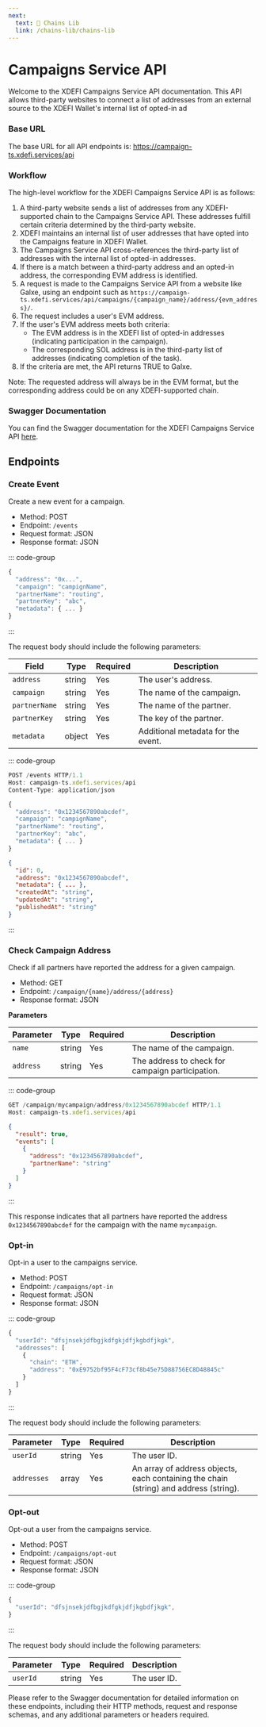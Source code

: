 ```yaml
---
next:
  text: 📒 Chains Lib
  link: /chains-lib/chains-lib
---
```


# Campaigns Service API

Welcome to the XDEFI Campaigns Service API documentation. This API allows third-party websites to connect a list of addresses from an external source to the XDEFI Wallet's internal list of opted-in ad

### Base URL

The base URL for all API endpoints is: https://campaign-ts.xdefi.services/api

### Workflow

The high-level workflow for the XDEFI Campaigns Service API is as follows:

1. A third-party website sends a list of addresses from any XDEFI-supported chain to the Campaigns Service API. These addresses fulfill certain criteria determined by the third-party website.
2. XDEFI maintains an internal list of user addresses that have opted into the Campaigns feature in XDEFI Wallet.
3. The Campaigns Service API cross-references the third-party list of addresses with the internal list of opted-in addresses.
4. If there is a match between a third-party address and an opted-in address, the corresponding EVM address is identified.
5. A request is made to the Campaigns Service API from a website like Galxe, using an endpoint such as `https://campaign-ts.xdefi.services/api/campaigns/{campaign_name}/address/{evm_address}/`.
6. The request includes a user's EVM address.
7. If the user's EVM address meets both criteria:
   - The EVM address is in the XDEFI list of opted-in addresses (indicating participation in the campaign).
   - The corresponding SOL address is in the third-party list of addresses (indicating completion of the task).
8. If the criteria are met, the API returns TRUE to Galxe.

Note: The requested address will always be in the EVM format, but the corresponding address could be on any XDEFI-supported chain.

### Swagger Documentation

You can find the Swagger documentation for the XDEFI Campaigns Service API [here](https://campaign-ts.xdefi.services/documentation/v1.0.0).

## Endpoints

### Create Event

Create a new event for a campaign.

- Method: POST
- Endpoint: `/events`
- Request format: JSON
- Response format: JSON

::: code-group

```js [Request Body]
{
  "address": "0x...",
  "campaign": "campignName",
  "partnerName": "routing",
  "partnerKey": "abc",
  "metadata": { ... }
}
```

:::

The request body should include the following parameters:

| Field         | Type   | Required | Description                        |
| ------------- | ------ | -------- | ---------------------------------- |
| `address`     | string | Yes      | The user's address.                |
| `campaign`    | string | Yes      | The name of the campaign.          |
| `partnerName` | string | Yes      | The name of the partner.           |
| `partnerKey`  | string | Yes      | The key of the partner.            |
| `metadata`    | object | Yes      | Additional metadata for the event. |

::: code-group

```js [Example Request]
POST /events HTTP/1.1
Host: campaign-ts.xdefi.services/api
Content-Type: application/json

{
  "address": "0x1234567890abcdef",
  "campaign": "campignName",
  "partnerName": "routing",
  "partnerKey": "abc",
  "metadata": { ... }
}
```

```json [Example Response]
{
  "id": 0,
  "address": "0x1234567890abcdef",
  "metadata": { ... },
  "createdAt": "string",
  "updatedAt": "string",
  "publishedAt": "string"
}
```

:::

### Check Campaign Address

Check if all partners have reported the address for a given campaign.

- Method: GET
- Endpoint: `/campaign/{name}/address/{address}`
- Response format: JSON

**Parameters**

| Parameter | Type   | Required | Description                                      |
| --------- | ------ | -------- | ------------------------------------------------ |
| `name`    | string | Yes      | The name of the campaign.                        |
| `address` | string | Yes      | The address to check for campaign participation. |

::: code-group

```js [Example Request]
GET /campaign/mycampaign/address/0x1234567890abcdef HTTP/1.1
Host: campaign-ts.xdefi.services/api
```

```json [Example Response]
{
  "result": true,
  "events": [
    {
      "address": "0x1234567890abcdef",
      "partnerName": "string"
    }
  ]
}
```

:::

This response indicates that all partners have reported the address `0x1234567890abcdef` for the campaign with the name `mycampaign`.

### Opt-in

Opt-in a user to the campaigns service.

- Method: POST
- Endpoint: `/campaigns/opt-in`
- Request format: JSON
- Response format: JSON

::: code-group

```js [Request Body]
{
  "userId": "dfsjnsekjdfbgjkdfgkjdfjkgbdfjkgk",
  "addresses": [
    {
      "chain": "ETH",
      "address": "0xE9752bf95F4cF73cf8b45e75D88756EC8D48845c"
    }
  ]
}
```

:::

The request body should include the following parameters:

| Parameter   | Type   | Required | Description                                                                           |
| ----------- | ------ | -------- | ------------------------------------------------------------------------------------- |
| `userId`    | string | Yes      | The user ID.                                                                          |
| `addresses` | array  | Yes      | An array of address objects, each containing the chain (string) and address (string). |

### Opt-out

Opt-out a user from the campaigns service.

- Method: POST
- Endpoint: `/campaigns/opt-out`
- Request format: JSON
- Response format: JSON

::: code-group

```js [Request Body]
{
  "userId": "dfsjnsekjdfbgjkdfgkjdfjkgbdfjkgk",
}
```

:::

The request body should include the following parameters:

| Parameter | Type   | Required | Description  |
| --------- | ------ | -------- | ------------ |
| `userId`  | string | Yes      | The user ID. |

Please refer to the Swagger documentation for detailed information on these endpoints, including their HTTP methods, request and response schemas, and any additional parameters or headers required.
